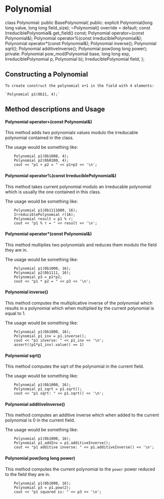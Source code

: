 # Polynomial
class Polynomial: public BasePolynomial{
    public:
        explicit Polynomial(long long value, long long field_size);
        ~Polynomial() override = default;
        const IrreduciblePolynomial& get_field() const;
        Polynomial operator+(const Polynomial&);
        Polynomial operator%(const IrreduciblePolynomial&);
        Polynomial operator*(const Polynomial&);
        Polynomial inverse();
        Polynomial sqrt();
        Polynomial additiveInverse();
        Polynomial pow(long long power);
    private:
        Polynomial pow_mod(Polynomial base, long long exp, IrreduciblePolynomial p, Polynomial b);
        IrreduciblePolynomial field;
};
## Constructing a Polynomial
    To create construct the polynomial x+1 in the field with 4 elements:

    `Polynomial p1(0b11, 4);`
## Method descriptions and Usage

#### Polynomial operator+(const Polynomial&)
This method adds two polynomials values modulo the irreducable polynomial contained in the class.

The usage would be something like: 
```
    Polynomial p1(0b1000, 4);
    Polynomial p2(0b0100, 4);
    cout << "p1 + p2 = " << p1+p2 << '\n';
```
#### Polynomial operator%(const IrreduciblePolynomial&)
This method takes current polynomial modulo an irreducable polynomial which is usually the one contained in this class.

The usage would be something like: 
```
    Polynomial p1(0b1111000, 16);
    IrreduciblePolynomial r(16);
    Polynomial result = p1 % r;
    cout << "p1 % r = " << result << '\n';
```
#### Polynomial operator*(const Polynomial&)
This method multiplies two polynomials and reduces them modulo the field they are in.

The usage would be something like:
```
    Polynomial p1(0b1000, 16);
    Polynomial p2(0b1111, 16);
    Polynomial p3 = p1*p2;
    cout << "p1 * p2 = " << p3 << '\n';
```
#### Polynomial inverse()
This method computes the multiplicative inverse of the polynomial which results in a polynomial which when multiplied 
by the current polynomial is equal to 1.

The usage would be something like:
```
    Polynomial p1(0b1000, 16);
    Polynomial p1_inv = p1.inverse();
    cout << "p1 inverse: " << p1_inv << '\n';
    assert((p1*p1_inv).value() == 1)
```
#### Polynomial sqrt()
This method computes the sqrt of the polynomial in the current field.

The usage would be something like:
```
    Polynomial p1(0b1000, 16);
    Polynomial p1_sqrt = p1.sqrt();
    cout << "p1 sqrt: " << p1.sqrt() << '\n';
```
#### Polynomial additiveInverse()
This method computes an additive inverse which when added to the current polynomial is 0 in the current field.

The usage would be something like:
```
    Polynomial p1(0b1000, 16);
    Polynomial p1_addInv = p1.additiveInverse();
    cout << "p1 additive inverse: " << p1.additiveInverse() << '\n';
```
#### Polynomial pow(long long power)
This method computes the current polynomial to the `power` power reduced to the field they are in.
```
    Polynomial p1(0b1000, 16);
    Polynomial p3 = p1.pow(2);
    cout << "p1 squared is: " << p3 << '\n';
```
